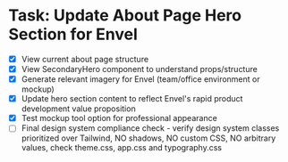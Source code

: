 # Task: Update About Page Hero Section for Envel

- [x] View current about page structure
- [x] View SecondaryHero component to understand props/structure  
- [x] Generate relevant imagery for Envel (team/office environment or mockup)
- [x] Update hero section content to reflect Envel's rapid product development value proposition
- [x] Test mockup tool option for professional appearance
- [ ] Final design system compliance check - verify design system classes prioritized over Tailwind, NO shadows, NO custom CSS, NO arbitrary values, check theme.css, app.css and typography.css